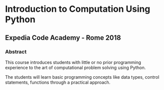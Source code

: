 # Introduction to Computation Using Python
## Expedia Code Academy - Rome 2018

### Abstract
This course introduces students with little or no prior programming experience to the art of computational problem solving using Python.

The students will learn basic programming concepts like data types, control statements, functions through a practical approach.
